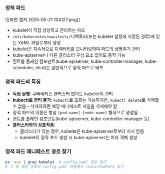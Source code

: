 ### 정적 파드

![[화면 캡처 2025-05-21 104127.png]]

- kubelet이 직접 생성하고 관리하는 파드
- `/etc/kubernetes/manifests/`디렉토리(또는 kubelet 설정에 지정된 경로)에 있는 YAML 파일로부터 생성
- kubelet은 지속적으로 디렉터리를 모니터링하여 파드의 생명주기 관리
- kube-apiserver나 다른 클러스터 구성 요소 없이도 동작 가능
- 컨트롤 플레인 컴포넌트(kube-apiserver, kube-controller-manager, kube-scheduler, etcd)는 일반적으로 정적 파드로 배포

### 정적 파드의 특징

- **독립 실행**: 쿠버네티스 클러스터 없이도 kubelet이 관리
- **kubectl로 관리 불가**: `kubectl`로 조회는 가능하지만, `kubectl delete`로 삭제할 수 없음  - 삭제하려면 해당 매니페스트 파일을 삭제해야 함
- 정적 파드의 이름은 항상 `[pod-name]-[node-name]` 형식으로 생성됨
- 컨트롤 플레인 컴포넌트(kube-apiserver, kube-controller-manager 등)
- **클러스터와의 상호작용**:
    - 클러스터가 있는 경우, kubelet은 kube-apiserver로부터 지시 받음
    - kubelet이 정적 포드 생성 시 kube-apiserver는 미러 객체 생성

### 정적 파드 매니페스트 경로 찾기

```bash
ps -aux | grep kubelet  # config.yaml 경로 찾기
# 그 후 해당 경로의 config.yaml 파일에서 staticPodPath 찾기
```
